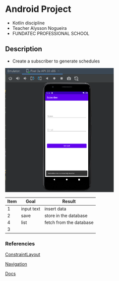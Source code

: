 #  Android Project

* Kotlin discipline
* Teacher Alysson Nogueira
* FUNDATEC PROFESSIONAL SCHOOL

## Description
* Create a subscriber to generate schedules

<img src="/app/img/image_2.png" width="350" height="400">

| Item | Goal               | Result                  |
|------|--------------------|-------------------------|
|   1  |input text          |insert data              |
|   2  |save                |store in the database    |
|   4  |list                |fetch from the database  |
|   3  |                    |                         |

### Referencies

[ConstraintLayout](https://developer.android.com/training/constraint-layout?hl=pt_br)

[Navigation](https://developer.android.com/guide/navigation/navigation-getting-started#add-navhostfragment)

[Docs](https://kotlinlang.org/docs/basic-syntax.html)
